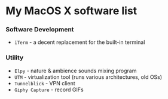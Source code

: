 # My MacOS X software list

### Software Development

- `iTerm` - a decent replacement for the built-in terminal

### Utility

- `Elpy` - nature & ambience sounds mixing program
- `UTM` - virtualization tool (runs various architectures, old OSs)
- `Tunnelblick` - VPN client
- `Giphy Capture` - record GIFs

